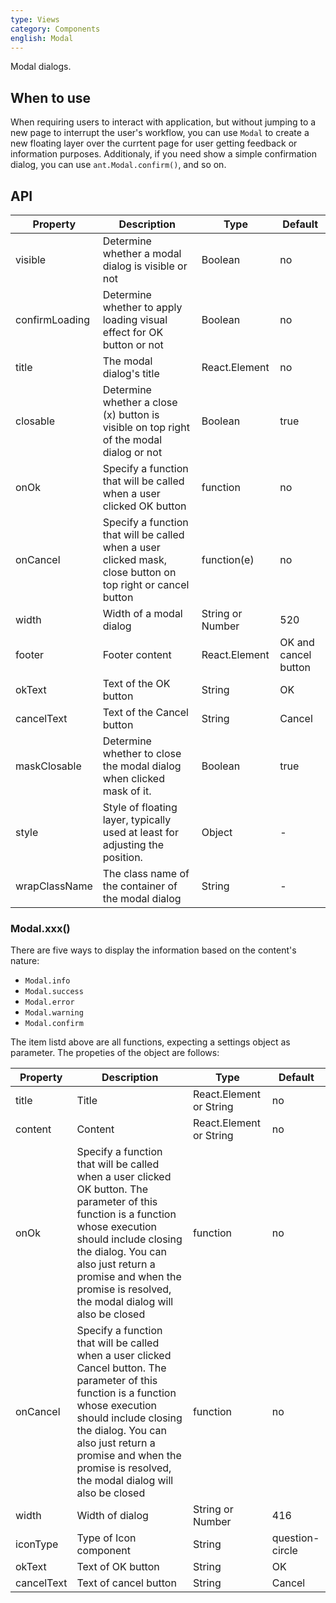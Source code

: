 ```yaml
---
type: Views
category: Components
english: Modal
---
```


Modal dialogs.

## When to use

When requiring users to interact with application, but without jumping to a new page to interrupt
the user's workflow, you can use `Modal` to create a new floating layer over the currtent page for user 
getting feedback or information purposes.
Additionaly, if you need show a simple confirmation dialog, you can use `ant.Modal.confirm()`, 
and so on.



## API


| Property       | Description           | Type             | Default       |
|------------|----------------|------------------|--------------|
| visible    | Determine whether a modal dialog is visible or not | Boolean | no |
| confirmLoading | Determine whether to apply loading visual effect for OK button or not  | Boolean    | no           |
| title      | The modal dialog's title          | React.Element    | no           |
| closable   | Determine whether a close (x) button is visible on top right of the modal dialog or not | Boolean    | true        |
| onOk       | Specify a function that will be called when a user clicked OK button | function | no |
| onCancel   | Specify a function that will be called when a user clicked mask, close button on top right or cancel button | function(e)  | no         |
| width      | Width of a modal dialog           | String or Number | 520           |
| footer     | Footer content       | React.Element    | OK and cancel button |
| okText     | Text of the OK button    | String           | OK       |
| cancelText | Text of the Cancel button    | String           | Cancel       |
| maskClosable | Determine whether to close the modal dialog when clicked mask of it. | Boolean   | true       |
| style | Style of floating layer, typically used at least for adjusting the position. | Object   | - |
| wrapClassName | The class name of the container of the modal dialog | String   | - |

### Modal.xxx()

There are five ways to display the information based on the content's nature:

- `Modal.info`
- `Modal.success`
- `Modal.error`
- `Modal.warning`
- `Modal.confirm`

The item listd above are all functions, expecting a settings object as parameter.
The propeties of the object are follows:

| Property   | Description    | Type             | Default       |
|------------|----------------|------------------|---------------|
| title      | Title           | React.Element or String    | no           |
| content    | Content           | React.Element or String    | no          |
| onOk       | Specify a function that will be called when a user clicked OK button. The parameter of this function is a function whose execution should include closing the dialog. You can also just return a promise and when the promise is resolved, the modal dialog will also be closed    | function         | no           |
| onCancel   | Specify a function that will be called when a user clicked Cancel button. The parameter of this function is a function whose execution should include closing the dialog. You can also just return a promise and when the promise is resolved, the modal dialog will also be closed       | function         | no           |
| width      | Width of dialog           | String or Number | 416           |
| iconType   | Type of Icon component    | String | question-circle |
| okText     | Text of OK button    | String           | OK       |
| cancelText | Text of cancel button    | String           | Cancel       |

<style>
.code-box-demo .ant-btn {
  margin-right: 8px;
}
</style>
